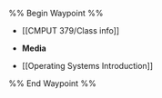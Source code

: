 %% Begin Waypoint %%
- [[CMPUT 379/Class info]]
- **Media**

- [[Operating Systems Introduction]]

%% End Waypoint %%
